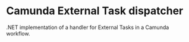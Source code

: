 # Camunda External Task dispatcher

.NET implementation of a handler for External Tasks in a Camunda workflow.
